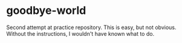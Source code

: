 # goodbye-world
Second attempt at practice repository.
This is easy, but not obvious.  Without the instructions, I wouldn't have known what to do.
